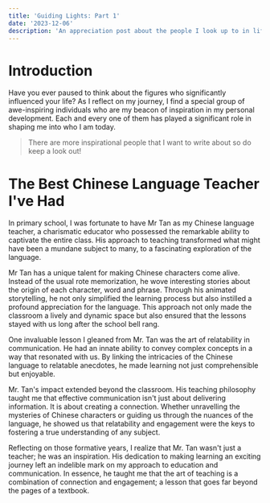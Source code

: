 ```yaml
---
title: 'Guiding Lights: Part 1'
date: '2023-12-06'
description: 'An appreciation post about the people I look up to in life and how they inspire me to be person I am today.'
---
```


# Introduction

Have you ever paused to think about the figures who significantly influenced your life? As I reflect on my journey, I find a special group of awe-inspiring individuals who are my beacon of inspiration in my personal development. Each and every one of them has played a significant role in shaping me into who I am today.

> There are more inspirational people that I want to write about so do keep a look out!

# The Best Chinese Language Teacher I've Had

In primary school, I was fortunate to have Mr Tan as my Chinese language teacher, a charismatic educator who possessed the remarkable ability to captivate the entire class. His approach to teaching transformed what might have been a mundane subject to many, to a fascinating exploration of the language.

Mr Tan has a unique talent for making Chinese characters come alive. Instead of the usual rote memorization, he wove interesting stories about the origin of each character, word and phrase. Through his animated storytelling, he not only simplified the learning process but also instilled a profound appreciation for the language. This approach not only made the classroom a lively and dynamic space but also ensured that the lessons stayed with us long after the school bell rang.

One invaluable lesson I gleaned from Mr. Tan was the art of relatability in communication. He had an innate ability to convey complex concepts in a way that resonated with us. By linking the intricacies of the Chinese language to relatable anecdotes, he made learning not just comprehensible but enjoyable.

Mr. Tan's impact extended beyond the classroom. His teaching philosophy taught me that effective communication isn't just about delivering information. It is about creating a connection. Whether unravelling the mysteries of Chinese characters or guiding us through the nuances of the language, he showed us that relatability and engagement were the keys to fostering a true understanding of any subject.

Reflecting on those formative years, I realize that Mr. Tan wasn't just a teacher; he was an inspiration. His dedication to making learning an exciting journey left an indelible mark on my approach to education and communication. In essence, he taught me that the art of teaching is a combination of connection and engagement; a lesson that goes far beyond the pages of a textbook.

